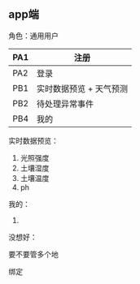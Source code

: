 ## app端

角色：通用用户



| PA1  | 注册                    |
| ---- | ----------------------- |
| PA2  | 登录                    |
| PB1  | 实时数据预览 + 天气预测 |
| PB2  | 待处理异常事件          |
| PB4  | 我的                    |

 

实时数据预览：

1. 光照强度
2. 土壤湿度
3. 土壤温度
4. ph

我的：

1. 













没想好：

要不要管多个地

绑定